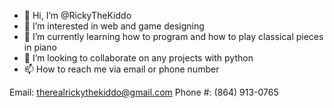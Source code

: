 - 👋 Hi, I’m @RickyTheKiddo
- 👀 I’m interested in web and game designing
- 🌱 I’m currently learning how to program and how to play classical pieces in piano
- 💞️ I’m looking to collaborate on any projects with python
- 📫 How to reach me via email or phone number

Email: therealrickythekiddo@gmail.com 
Phone #: (864) 913-0765

<!---
RickyTheKiddo/RickyTheKiddo is a ✨ special ✨ repository because its `README.md` (this file) appears on your GitHub profile.
You can click the Preview link to take a look at your changes.
--->
